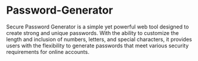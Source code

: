 # Password-Generator
Secure Password Generator is a simple yet powerful web tool designed to create strong and unique passwords. With the ability to customize the length and inclusion of numbers, letters, and special characters, it provides users with the flexibility to generate passwords that meet various security requirements for online accounts.

